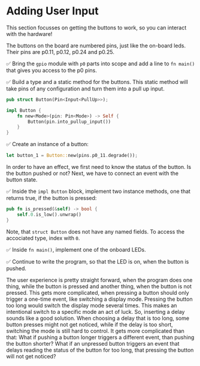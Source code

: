 # Adding User Input

This section focusses on getting the buttons to work, so you can interact with the hardware!

The buttons on the board are numbered pins, just like the on-board leds. Their pins are p0.11, p0.12, p0.24 and p0.25. 

✅ Bring the `gpio` module with `p0` parts into scope and add a line to `fn main()` that gives you access to the p0 pins. 

✅ Build a type and a static method for the buttons. This static method will take pins of any configuration and turn them into a pull up input. 

```rust
pub struct Button(Pin<Input<PullUp>>);

impl Button {
    fn new<Mode>(pin: Pin<Mode>) -> Self {
        Button(pin.into_pullup_input())
    }
}
```

✅ Create an instance of a button:

```rust 
let button_1 = Button::new(pins.p0_11.degrade());
```
In order to have an effect, we first need to know the status of the button. Is the button pushed or not? Next, we have to connect an event with the button state. 

✅ Inside the `impl Button` block, implement two instance methods, one that returns true, if the button is pressed:

```rust
pub fn is_pressed(&self) -> bool {
    self.0.is_low().unwrap()
}
```
Note, that `struct Button` does not have any named fields. To access the accociated type, index with `0`. 

✅ Inside `fn main()`, implement one of the onboard LEDs.

✅ Continue to write the program, so that the LED is on, when the button is pushed. 


The user experience is pretty straight forward, when the program does one thing, while the button is pressed and another thing, when the button is not pressed. This gets more complicated, when pressing a button should only trigger a one-time event, like switching a display mode. Pressing the button too long would switch the display mode several times. This makes an intentional switch to a specific mode an act of luck. So, inserting a delay sounds like a good solution. When choosing a delay that is too long, some button presses might not get noticed, while if the delay is too short, switching the mode is still hard to control. It gets more complicated than that: What if pushing a button longer triggers a different event, than pushing the button shorter? What if an unpressed button triggers an event that delays reading the status of the button for too long, that pressing the button will not get noticed?  






